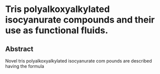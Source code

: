 # Tris polyalkoxyalkylated isocyanurate compounds and their use as functional fluids.

## Abstract
Novel tris polyalkoxyalkylated isocyanurate com pounds are described having the formula
